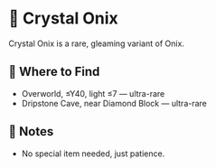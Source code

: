 # 💎 Crystal Onix

Crystal Onix is a rare, gleaming variant of Onix.

## 📍 Where to Find
- Overworld, ≤Y40, light ≤7 — ultra-rare
- Dripstone Cave, near Diamond Block — ultra-rare

## 📝 Notes
- No special item needed, just patience.